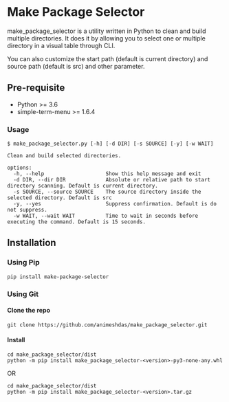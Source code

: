 # Make Package Selector

make_package_selector is a utility written in Python to clean and build multiple directories. It does it by allowing you to select one or multiple directory in a visual table through CLI. 

You can also customize the start path (default is current directory) and source path (default is src) and other parameter. 


## Pre-requisite
* Python >= 3.6
* simple-term-menu >= 1.6.4

### Usage

```
$ make_package_selector.py [-h] [-d DIR] [-s SOURCE] [-y] [-w WAIT] 

Clean and build selected directories.

options:
  -h, --help                    Show this help message and exit
  -d DIR, --dir DIR             Absolute or relative path to start directory scanning. Default is current directory.
  -s SOURCE, --source SOURCE    The source directory inside the selected directory. Default is src 
  -y, --yes                     Suppress confirmation. Default is do not suppress. 
  -w WAIT, --wait WAIT          Time to wait in seconds before executing the command. Default is 15 seconds.

```


## Installation

### Using Pip
```
pip install make-package-selector
``` 

### Using Git
#### Clone the repo
```
git clone https://github.com/animeshdas/make_package_selector.git
```
#### Install
```
cd make_package_selector/dist
python -m pip install make_package_selector-<version>-py3-none-any.whl
```
OR
```
cd make_package_selector/dist
python -m pip install make_package_selector-<version>.tar.gz
```

